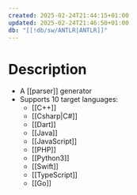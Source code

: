 ```yaml
---
created: 2025-02-24T21:44:15+01:00
updated: 2025-02-24T21:46:50+01:00
db: "[[!db/sw/ANTLR|ANTLR]]"
---
```

# Description
- A [[parser]] generator
- Supports 10 target languages:
	- [[C++]]
	- [[Csharp|C#]]
	- [[Dart]]
	- [[Java]]
	- [[JavaScript]]
	- [[PHP]]
	- [[Python3]]
	- [[Swift]]
	- [[TypeScript]]
	- [[Go]]